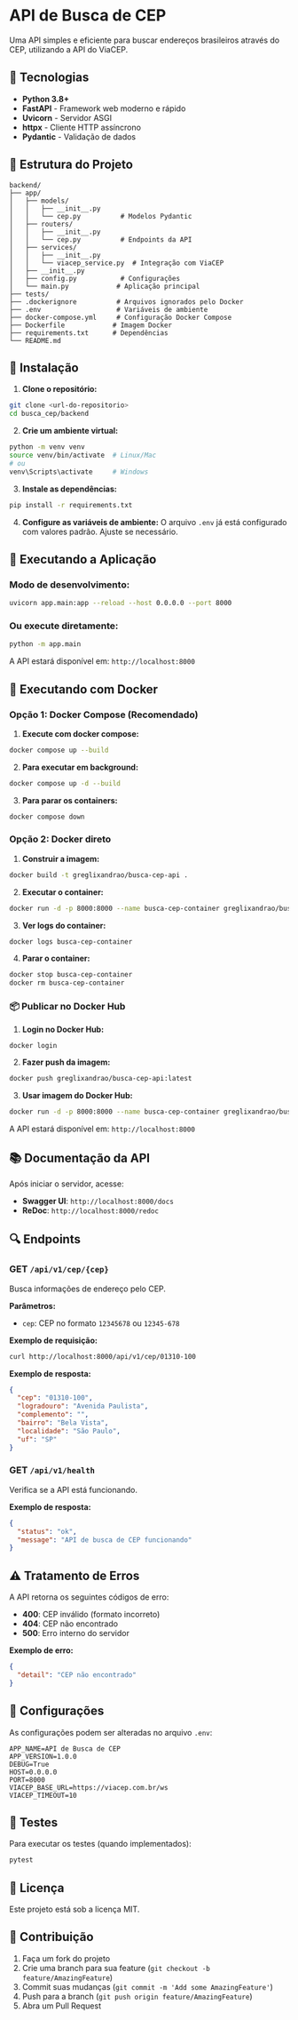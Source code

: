 # API de Busca de CEP

Uma API simples e eficiente para buscar endereços brasileiros através do CEP, utilizando a API do ViaCEP.

## 🚀 Tecnologias

- **Python 3.8+**
- **FastAPI** - Framework web moderno e rápido
- **Uvicorn** - Servidor ASGI
- **httpx** - Cliente HTTP assíncrono
- **Pydantic** - Validação de dados

## 📁 Estrutura do Projeto

```
backend/
├── app/
│   ├── models/
│   │   ├── __init__.py
│   │   └── cep.py          # Modelos Pydantic
│   ├── routers/
│   │   ├── __init__.py
│   │   └── cep.py          # Endpoints da API
│   ├── services/
│   │   ├── __init__.py
│   │   └── viacep_service.py  # Integração com ViaCEP
│   ├── __init__.py
│   ├── config.py           # Configurações
│   └── main.py            # Aplicação principal
├── tests/
├── .dockerignore          # Arquivos ignorados pelo Docker
├── .env                   # Variáveis de ambiente
├── docker-compose.yml     # Configuração Docker Compose
├── Dockerfile            # Imagem Docker
├── requirements.txt      # Dependências
└── README.md
```

## 🔧 Instalação

1. **Clone o repositório:**
```bash
git clone <url-do-repositorio>
cd busca_cep/backend
```

2. **Crie um ambiente virtual:**
```bash
python -m venv venv
source venv/bin/activate  # Linux/Mac
# ou
venv\Scripts\activate     # Windows
```

3. **Instale as dependências:**
```bash
pip install -r requirements.txt
```

4. **Configure as variáveis de ambiente:**
O arquivo `.env` já está configurado com valores padrão. Ajuste se necessário.

## 🚀 Executando a Aplicação

### Modo de desenvolvimento:
```bash
uvicorn app.main:app --reload --host 0.0.0.0 --port 8000
```

### Ou execute diretamente:
```bash
python -m app.main
```

A API estará disponível em: `http://localhost:8000`

## 🐳 Executando com Docker

### Opção 1: Docker Compose (Recomendado)

1. **Execute com docker compose:**
```bash
docker compose up --build
```

2. **Para executar em background:**
```bash
docker compose up -d --build
```

3. **Para parar os containers:**
```bash
docker compose down
```

### Opção 2: Docker direto

1. **Construir a imagem:**
```bash
docker build -t greglixandrao/busca-cep-api .
```

2. **Executar o container:**
```bash
docker run -d -p 8000:8000 --name busca-cep-container greglixandrao/busca-cep-api
```

3. **Ver logs do container:**
```bash
docker logs busca-cep-container
```

4. **Parar o container:**
```bash
docker stop busca-cep-container
docker rm busca-cep-container
```

### 📦 Publicar no Docker Hub

1. **Login no Docker Hub:**
```bash
docker login
```

2. **Fazer push da imagem:**
```bash
docker push greglixandrao/busca-cep-api:latest
```

3. **Usar imagem do Docker Hub:**
```bash
docker run -d -p 8000:8000 --name busca-cep-container greglixandrao/busca-cep-api:latest
```

A API estará disponível em: `http://localhost:8000`

## 📚 Documentação da API

Após iniciar o servidor, acesse:

- **Swagger UI**: `http://localhost:8000/docs`
- **ReDoc**: `http://localhost:8000/redoc`

## 🔍 Endpoints

### GET `/api/v1/cep/{cep}`
Busca informações de endereço pelo CEP.

**Parâmetros:**
- `cep`: CEP no formato `12345678` ou `12345-678`

**Exemplo de requisição:**
```bash
curl http://localhost:8000/api/v1/cep/01310-100
```

**Exemplo de resposta:**
```json
{
  "cep": "01310-100",
  "logradouro": "Avenida Paulista",
  "complemento": "",
  "bairro": "Bela Vista",
  "localidade": "São Paulo",
  "uf": "SP"
}
```

### GET `/api/v1/health`
Verifica se a API está funcionando.

**Exemplo de resposta:**
```json
{
  "status": "ok",
  "message": "API de busca de CEP funcionando"
}
```

## ⚠️ Tratamento de Erros

A API retorna os seguintes códigos de erro:

- **400**: CEP inválido (formato incorreto)
- **404**: CEP não encontrado
- **500**: Erro interno do servidor

**Exemplo de erro:**
```json
{
  "detail": "CEP não encontrado"
}
```

## 🔧 Configurações

As configurações podem ser alteradas no arquivo `.env`:

```env
APP_NAME=API de Busca de CEP
APP_VERSION=1.0.0
DEBUG=True
HOST=0.0.0.0
PORT=8000
VIACEP_BASE_URL=https://viacep.com.br/ws
VIACEP_TIMEOUT=10
```

## 🧪 Testes

Para executar os testes (quando implementados):
```bash
pytest
```

## 📝 Licença

Este projeto está sob a licença MIT.

## 🤝 Contribuição

1. Faça um fork do projeto
2. Crie uma branch para sua feature (`git checkout -b feature/AmazingFeature`)
3. Commit suas mudanças (`git commit -m 'Add some AmazingFeature'`)
4. Push para a branch (`git push origin feature/AmazingFeature`)
5. Abra um Pull Request
